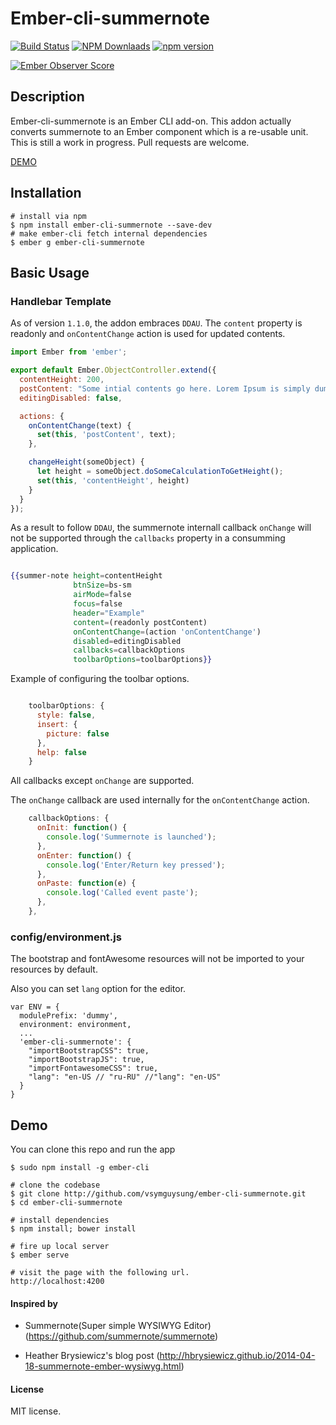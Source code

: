 # Ember-cli-summernote

[![Build Status](https://travis-ci.org/vsymguysung/ember-cli-summernote.svg)](http://travis-ci.org/vsymguysung/ember-cli-summernote)
[![NPM Downlaads](https://img.shields.io/npm/dm/ember-cli-summernote.svg)](https://www.npmjs.org/package/ember-cli-summernote)
[![npm version](https://badge.fury.io/js/ember-cli-summernote.svg)](http://badge.fury.io/js/ember-cli-summernote)

[![Ember Observer Score](http://emberobserver.com/badges/ember-cli-summernote.svg)](http://emberobserver.com/addons/ember-cli-summernote)


## Description
Ember-cli-summernote is an Ember CLI add-on. This addon actually converts summernote to an Ember component which is
a re-usable unit. This is still a work in progress. Pull requests are welcome.


[DEMO](http://vsymguysung.github.io/ember-cli-summernote/)

## Installation
```
# install via npm
$ npm install ember-cli-summernote --save-dev
# make ember-cli fetch internal dependencies
$ ember g ember-cli-summernote
```

## Basic Usage

### Handlebar Template

As of version `1.1.0`, the addon embraces `DDAU`.
The `content` property is readonly and `onContentChange` action is used for updated contents.


```javascript
import Ember from 'ember';

export default Ember.ObjectController.extend({
  contentHeight: 200,
  postContent: "Some intial contents go here. Lorem Ipsum is simply dummy text of the printing.",
  editingDisabled: false,

  actions: {
    onContentChange(text) {
      set(this, 'postContent', text);
    },

    changeHeight(someObject) {
      let height = someObject.doSomeCalculationToGetHeight();
      set(this, 'contentHeight', height)
    }
  }
});
```


As a result to follow `DDAU`, the summernote internall callback `onChange` will not be supported through the `callbacks` property in a consumming application.


```handlebars

{{summer-note height=contentHeight
              btnSize=bs-sm
              airMode=false
              focus=false
              header="Example"
              content=(readonly postContent)
              onContentChange=(action 'onContentChange')
              disabled=editingDisabled
              callbacks=callbackOptions
              toolbarOptions=toolbarOptions}}
```

Example of configuring the toolbar options.

```javascript

    toolbarOptions: {
      style: false,
      insert: {
        picture: false
      },
      help: false
    }
```


All callbacks except `onChange` are supported.

The `onChange` callback are used internally for the `onContentChange` action.

```javascript
    callbackOptions: {
      onInit: function() {
        console.log('Summernote is launched');
      },
      onEnter: function() {
        console.log('Enter/Return key pressed');
      },
      onPaste: function(e) {
        console.log('Called event paste');
      },
    },
```

### config/environment.js ###
The bootstrap and fontAwesome resources will not be imported to your resources by default.

Also you can set `lang` option for the editor.

```
var ENV = {
  modulePrefix: 'dummy',
  environment: environment,
  ...
  'ember-cli-summernote': {
    "importBootstrapCSS": true,
    "importBootstrapJS": true,
    "importFontawesomeCSS": true,
    "lang": "en-US // "ru-RU" //"lang": "en-US"
  }
}

```

## Demo
You can clone this repo and run the app

```
$ sudo npm install -g ember-cli

# clone the codebase
$ git clone http://github.com/vsymguysung/ember-cli-summernote.git
$ cd ember-cli-summernote

# install dependencies
$ npm install; bower install

# fire up local server
$ ember serve

# visit the page with the following url.
http://localhost:4200
```


#### Inspired by

* Summernote(Super simple WYSIWYG Editor) (https://github.com/summernote/summernote) 

* Heather Brysiewicz's blog post (http://hbrysiewicz.github.io/2014-04-18-summernote-ember-wysiwyg.html)


#### License
MIT license.
